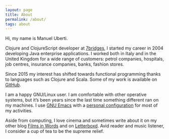 ```yaml
---
layout: page
title: About
permalink: /about/
tags: about
---
```


Hi, my name is Manuel Uberti.

Clojure and ClojureScript developer at [7bridges](https://7bridges.eu/),
I started my career in 2004 developing Java enterprise applications. I worked
both in Italy and in the United Kingdom for a wide range of customers: petrol
companies, hospitals, job centres, insurance companies, banks, fashion stores.

Since 2015 my interest has shifted towards functional programming thanks to
languages such as Clojure and Scala. Some of my work is available
on [GitHub](https://github.com/manuel-uberti).

I am a happy GNU/Linux user. I am comfortable with other operative systems, but
it’s been years since the last time something different ran on my
machines. I use [GNU Emacs](https://www.gnu.org/software/emacs/) with
a [personal configuration](https://github.com/manuel-uberti/.emacs.d) for most
of my activities.

Aside from computing, I love cinema and sometimes write about it on my other
blog [Films in Words](https://filmsinwords.wordpress.com/) and on
[Letterboxd](https://letterboxd.com/muberti/). Avid reader and music listener,
I consider a cup of tea to be the supreme relief.
